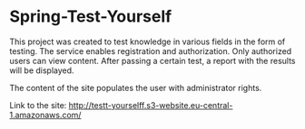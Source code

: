 # Spring-Test-Yourself

This project was created to test knowledge in various fields in the form of testing. The service enables registration and authorization. Only authorized users can view content. After passing a certain test, a report with the results will be displayed.

The content of the site populates the user with administrator rights.

Link to the site: http://testt-yourselff.s3-website.eu-central-1.amazonaws.com/

